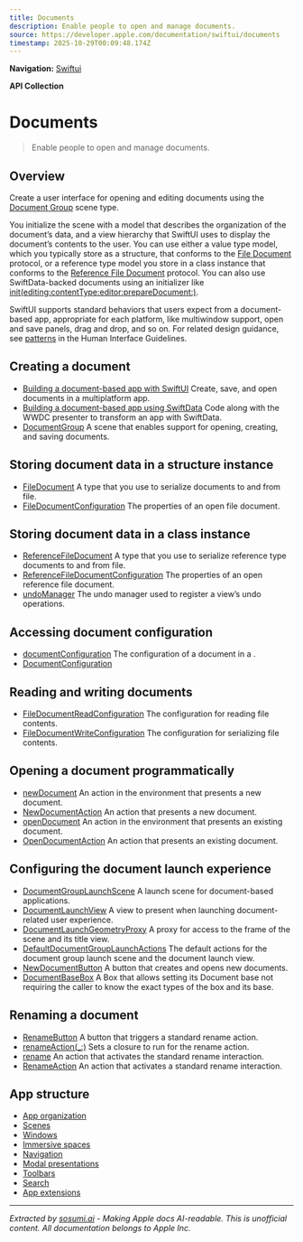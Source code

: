 ```yaml
---
title: Documents
description: Enable people to open and manage documents.
source: https://developer.apple.com/documentation/swiftui/documents
timestamp: 2025-10-29T00:09:48.174Z
---
```


**Navigation:** [Swiftui](/documentation/swiftui)

**API Collection**

# Documents

> Enable people to open and manage documents.

## Overview

Create a user interface for opening and editing documents using the [Document Group](/documentation/swiftui/documentgroup) scene type.



You initialize the scene with a model that describes the organization of the document’s data, and a view hierarchy that SwiftUI uses to display the document’s contents to the user. You can use either a value type model, which you typically store as a structure, that conforms to the [File Document](/documentation/swiftui/filedocument) protocol, or a reference type model you store in a class instance that conforms to the [Reference File Document](/documentation/swiftui/referencefiledocument) protocol. You can also use SwiftData-backed documents using an initializer like [init(editing:contentType:editor:prepareDocument:)](/documentation/swiftui/documentgroup/init(editing:contenttype:editor:preparedocument:)).

SwiftUI supports standard behaviors that users expect from a document-based app, appropriate for each platform, like multiwindow support, open and save panels, drag and drop, and so on. For related design guidance, see [patterns](/design/Human-Interface-Guidelines/patterns) in the Human Interface Guidelines.

## Creating a document

- [Building a document-based app with SwiftUI](/documentation/swiftui/building-a-document-based-app-with-swiftui) Create, save, and open documents in a multiplatform app.
- [Building a document-based app using SwiftData](/documentation/swiftui/building-a-document-based-app-using-swiftdata) Code along with the WWDC presenter to transform an app with SwiftData.
- [DocumentGroup](/documentation/swiftui/documentgroup) A scene that enables support for opening, creating, and saving documents.

## Storing document data in a structure instance

- [FileDocument](/documentation/swiftui/filedocument) A type that you use to serialize documents to and from file.
- [FileDocumentConfiguration](/documentation/swiftui/filedocumentconfiguration) The properties of an open file document.

## Storing document data in a class instance

- [ReferenceFileDocument](/documentation/swiftui/referencefiledocument) A type that you use to serialize reference type documents to and from file.
- [ReferenceFileDocumentConfiguration](/documentation/swiftui/referencefiledocumentconfiguration) The properties of an open reference file document.
- [undoManager](/documentation/swiftui/environmentvalues/undomanager) The undo manager used to register a view’s undo operations.

## Accessing document configuration

- [documentConfiguration](/documentation/swiftui/environmentvalues/documentconfiguration) The configuration of a document in a .
- [DocumentConfiguration](/documentation/swiftui/documentconfiguration)

## Reading and writing documents

- [FileDocumentReadConfiguration](/documentation/swiftui/filedocumentreadconfiguration) The configuration for reading file contents.
- [FileDocumentWriteConfiguration](/documentation/swiftui/filedocumentwriteconfiguration) The configuration for serializing file contents.

## Opening a document programmatically

- [newDocument](/documentation/swiftui/environmentvalues/newdocument) An action in the environment that presents a new document.
- [NewDocumentAction](/documentation/swiftui/newdocumentaction) An action that presents a new document.
- [openDocument](/documentation/swiftui/environmentvalues/opendocument) An action in the environment that presents an existing document.
- [OpenDocumentAction](/documentation/swiftui/opendocumentaction) An action that presents an existing document.

## Configuring the document launch experience

- [DocumentGroupLaunchScene](/documentation/swiftui/documentgrouplaunchscene) A launch scene for document-based applications.
- [DocumentLaunchView](/documentation/swiftui/documentlaunchview) A view to present when launching document-related user experience.
- [DocumentLaunchGeometryProxy](/documentation/swiftui/documentlaunchgeometryproxy) A proxy for access to the frame of the scene and its title view.
- [DefaultDocumentGroupLaunchActions](/documentation/swiftui/defaultdocumentgrouplaunchactions) The default actions for the document group launch scene and the document launch view.
- [NewDocumentButton](/documentation/swiftui/newdocumentbutton) A button that creates and opens new documents.
- [DocumentBaseBox](/documentation/swiftui/documentbasebox) A Box that allows setting its Document base not requiring the caller to know the exact types of the box and its base.

## Renaming a document

- [RenameButton](/documentation/swiftui/renamebutton) A button that triggers a standard rename action.
- [renameAction(_:)](/documentation/swiftui/view/renameaction(_:)) Sets a closure to run for the rename action.
- [rename](/documentation/swiftui/environmentvalues/rename) An action that activates the standard rename interaction.
- [RenameAction](/documentation/swiftui/renameaction) An action that activates a standard rename interaction.

## App structure

- [App organization](/documentation/swiftui/app-organization)
- [Scenes](/documentation/swiftui/scenes)
- [Windows](/documentation/swiftui/windows)
- [Immersive spaces](/documentation/swiftui/immersive-spaces)
- [Navigation](/documentation/swiftui/navigation)
- [Modal presentations](/documentation/swiftui/modal-presentations)
- [Toolbars](/documentation/swiftui/toolbars)
- [Search](/documentation/swiftui/search)
- [App extensions](/documentation/swiftui/app-extensions)

---

*Extracted by [sosumi.ai](https://sosumi.ai) - Making Apple docs AI-readable.*
*This is unofficial content. All documentation belongs to Apple Inc.*
